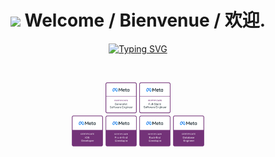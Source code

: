 <h1 align="center"><img src="https://camo.envatousercontent.com/2b85075c6f458c03e97045f6e7741cbced9087dc/68747470733a2f2f692e696d6775722e636f6d2f6833464262774c2e676966" width="35"> Welcome / Bienvenue / 欢迎.</h1>
<p align="center">
<a href="https://git.io/typing-svg"><img src="https://readme-typing-svg.demolab.com?font=Fira+Code&weight=100&size=22&duration=4936&pause=1000&color=C724F7&center=true&vCenter=true&width=500&lines=I+am+Xiang+Bai;Human+Centered+AI+%F0%9F%A7%A0;Technical+University+of+Denmark+;Deep+Learning+%7C+Parallel+Computing;Neural+Science+%7C+Self-driving;Network+Science+%7C+Machine+Learning" alt="Typing SVG" /></a>
</p>

<br>

<p align="center">
  <img src="./badges/meta generalist.jpg" width="50" title="meta generalist software developer">
  <span>  </span>
  <img src="./badges/meta full stack.jpg" width="50" alt="accessibility text">
  <br/>
  
  <img src="./badges/meta ios.jpg" width="50" alt="accessibility text">
  <span>  </span>
  <img src="./badges/meta front end.jpg" width="50" alt="accessibility text">
  <span>  </span>
  <img src="./badges/meta back end.jpg" width="50" alt="accessibility text">
  <span>  </span>
  <img src="./badges/meta database.jpg" width="50" alt="accessibility text">
</p>


<!---
baixianger/baixianger is a ✨ special ✨ repository because its `README.md` (this file) appears on your GitHub profile.
You can click the Preview link to take a look at your changes.
--->
